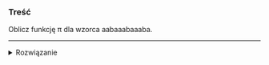### Treść
Oblicz funkcję π dla wzorca aabaaabaaaba.

------
<details><summary>Rozwiązanie</summary>
<p>
    
